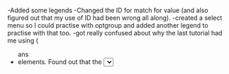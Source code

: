-Added some legends
-Changed the ID for match for value (and also figured out that my use of ID had been wrong all along).
-created a select menu so I could practise with optgroup and added another legend to practise with that too.
-got really confused about why the last tutorial had me using (<ul> ans <li> elements. Found out that the <select>
element doesnt really like them so moved them outside the element and continued on my way.
